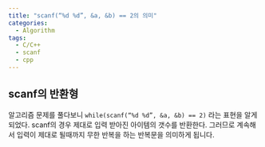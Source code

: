 ```yaml
---
title: "scanf(“%d %d”, &a, &b) == 2의 의미"
categories:
  - Algorithm
tags:
  - C/C++
  - scanf
  - cpp
---
```


## scanf의 반환형
알고리즘 문제를 풀다보니 ```while(scanf(“%d %d”, &a, &b) == 2)``` 라는 표현을 알게되었다. scanf의 경우 제대로 입력 받아진 아이템의 갯수를 반환한다. 
그러므로 계속해서 입력이 제대로 될때까지 무한 반복을 하는 반복문을 의미하게 됩니다.
